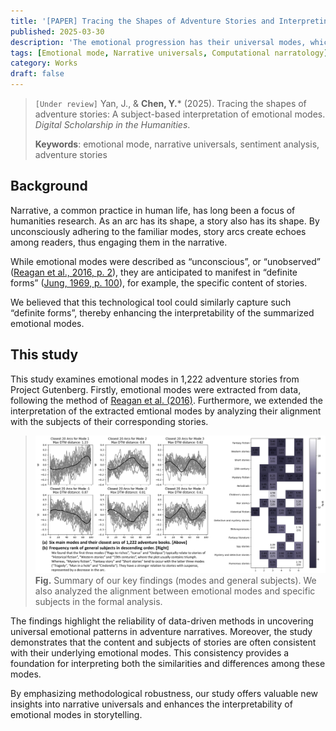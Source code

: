 ```yaml
---
title: '[PAPER] Tracing the Shapes of Adventure Stories and Interpreting them'
published: 2025-03-30
description: 'The emotional progression has their universal modes, which are interpretable in the subjects of stories.'
tags: [Emotional mode, Narrative universals, Computational narratology]
category: Works
draft: false
---
```


> `[Under review]` Yan, J., & **Chen, Y.**\* (2025). Tracing the shapes of adventure stories: A subject-based interpretation of emotional modes. *Digital Scholarship in the Humanities*.
> 
> **Keywords**: emotional mode, narrative universals, sentiment analysis, adventure stories

## Background
Narrative, a common practice in human life, has long been a focus of humanities research. As an arc has its shape, a story also has its shape. By unconsciously adhering to the familiar modes, story arcs create echoes among readers, thus engaging them in the narrative.

While emotional modes were described as “unconscious”, or “unobserved” ([Reagan et al., 2016, p. 2](https://epjdatascience.springeropen.com/articles/10.1140/epjds/s13688-016-0093-1)), they are anticipated to manifest in “definite forms” ([Jung, 1969, p. 100](https://www.jungpage.org/learn/articles/analytical-psychology/527-the-concept-of-the-collective-unconscious)), for example, the specific content of stories. 

We believed that this technological tool could similarly capture such “definite forms”, thereby enhancing the interpretability of the summarized emotional modes. 

## This study
This study examines emotional modes in 1,222 adventure stories from Project Gutenberg. Firstly, emotional modes were extracted from data, following the method of [Reagan et al. (2016)](https://epjdatascience.springeropen.com/articles/10.1140/epjds/s13688-016-0093-1). Furthermore, we extended the interpretation of the extracted emtional modes by analyzing their alignment with the subjects of their corresponding stories. 

> ![Summary of our key findings](src/content/posts/emotional-modes/fig-emotional-modes.jpg)
> **Fig.** Summary of our key findings (modes and general subjects). We also analyzed the alignment between emotional modes and specific subjects in the formal analysis.

The findings highlight the reliability of data-driven methods in uncovering universal emotional patterns in adventure narratives. Moreover, the study demonstrates that the content and subjects of stories are often consistent with their underlying emotional modes. This consistency provides a foundation for interpreting both the similarities and differences among these modes. 

By emphasizing methodological robustness, our study offers valuable new insights into narrative universals and enhances the interpretability of emotional modes in storytelling. 